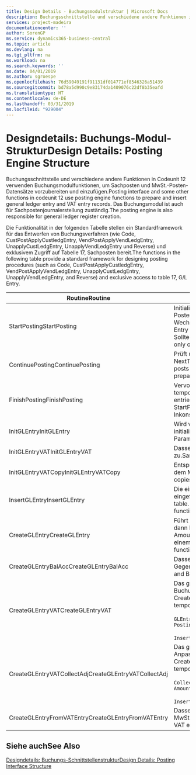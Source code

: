 ```yaml
---
title: Design Details - Buchungsmodulstruktur | Microsoft Docs
description: Buchungsschnittstelle und verschiedene andere Funktionen in Codeunit 12 verwenden Buchungsmodulfunktionen, um Sachposten und MwSt.-Posten-Datensätze vorzubereiten und einzufügen. Das Buchungsmodul ist auch für Sachpostenjournalerstellung zuständig.
services: project-madeira
documentationcenter: ''
author: SorenGP
ms.service: dynamics365-business-central
ms.topic: article
ms.devlang: na
ms.tgt_pltfrm: na
ms.workload: na
ms.search.keywords: ''
ms.date: 04/01/2019
ms.author: sgroespe
ms.openlocfilehash: 76d59049191f91131df014771ef8546326a51439
ms.sourcegitcommit: bd78a5d990c9e83174da1409076c22df8b35eafd
ms.translationtype: HT
ms.contentlocale: de-DE
ms.lasthandoff: 03/31/2019
ms.locfileid: "929004"
---
```

# <a name="design-details-posting-engine-structure"></a><span data-ttu-id="f2af8-104">Designdetails: Buchungs-Modul-Struktur</span><span class="sxs-lookup"><span data-stu-id="f2af8-104">Design Details: Posting Engine Structure</span></span>
<span data-ttu-id="f2af8-105">Buchungsschnittstelle und verschiedene andere Funktionen in Codeunit 12 verwenden Buchungsmodulfunktionen, um Sachposten und MwSt.-Posten-Datensätze vorzubereiten und einzufügen.</span><span class="sxs-lookup"><span data-stu-id="f2af8-105">Posting interface and some other functions in codeunit 12 use posting engine functions to prepare and insert general ledger entry and VAT entry records.</span></span> <span data-ttu-id="f2af8-106">Das Buchungsmodul ist auch für Sachpostenjournalerstellung zuständig.</span><span class="sxs-lookup"><span data-stu-id="f2af8-106">The posting engine is also responsible for general ledger register creation.</span></span>  
  
 <span data-ttu-id="f2af8-107">Die Funktionalität in der folgenden Tabelle stellen ein Standardframework für das Entwerfen von Buchungsverfahren (wie Code, CustPostApplyCustledgEntry, VendPostApplyVendLedgEntry, UnapplyCustLedgEntry, UnapplyVendLedgEntry und Reverse) und exklusivem Zugriff auf Tabelle 17, Sachposten bereit.</span><span class="sxs-lookup"><span data-stu-id="f2af8-107">The functions in the following table provide a standard framework for designing posting procedures (such as Code, CustPostApplyCustledgEntry, VendPostApplyVendLedgEntry, UnapplyCustLedgEntry, UnapplyVendLedgEntry, and Reverse) and exclusive access to table 17, G/L Entry.</span></span>  
  
|<span data-ttu-id="f2af8-108">Routine</span><span class="sxs-lookup"><span data-stu-id="f2af8-108">Routine</span></span>|<span data-ttu-id="f2af8-109">Description</span><span class="sxs-lookup"><span data-stu-id="f2af8-109">Description</span></span>|  
|-------------|---------------------------------------|  
|<span data-ttu-id="f2af8-110">StartPosting</span><span class="sxs-lookup"><span data-stu-id="f2af8-110">StartPosting</span></span>|<span data-ttu-id="f2af8-111">Initialisiert Buchungspuffer TempGLEntryBuf, sperrt Sachposten- und MwSt.-Posten-Tabellen und initialisiert Buchhaltungsperiode, Sachpostenjournal und Wechselkurs.</span><span class="sxs-lookup"><span data-stu-id="f2af8-111">Initializes posting buffer TempGLEntryBuf, locks G/L Entry and VAT Entry tables, and initializes Accounting Period, G/L Register, and Exchange Rate.</span></span> <span data-ttu-id="f2af8-112">Sollte nur einmal aufgerufen werden, dann ist NextEntryNo 0.</span><span class="sxs-lookup"><span data-stu-id="f2af8-112">Should be called only once, then NextEntryNo is 0.</span></span>|  
|<span data-ttu-id="f2af8-113">ContinuePosting</span><span class="sxs-lookup"><span data-stu-id="f2af8-113">ContinuePosting</span></span>|<span data-ttu-id="f2af8-114">Prüft und bucht nicht realisierte MwSt. für vorheriges Transaktioninkrement NextTransactionNo und bereitet das Buchen der nächsten Zeile vor.</span><span class="sxs-lookup"><span data-stu-id="f2af8-114">Checks and posts unrealized VAT for previous transaction increment NextTransactionNo and prepares post of next line.</span></span>|  
|<span data-ttu-id="f2af8-115">FinishPosting</span><span class="sxs-lookup"><span data-stu-id="f2af8-115">FinishPosting</span></span>|<span data-ttu-id="f2af8-116">Vervollständigt die Buchung durch das Einfügen von Sachposten vom temporären Puffer in Datenbanktabelle.</span><span class="sxs-lookup"><span data-stu-id="f2af8-116">Completes posting by inserting G/L entries from temporary buffer into database table.</span></span> <span data-ttu-id="f2af8-117">Immer zusammen mit StartPosting verwendet.</span><span class="sxs-lookup"><span data-stu-id="f2af8-117">Always used together with StartPosting.</span></span> <span data-ttu-id="f2af8-118">Prüft auf Inkonsistenzen.</span><span class="sxs-lookup"><span data-stu-id="f2af8-118">Checks for inconsistencies.</span></span>|  
|<span data-ttu-id="f2af8-119">InitGLEntry</span><span class="sxs-lookup"><span data-stu-id="f2af8-119">InitGLEntry</span></span>|<span data-ttu-id="f2af8-120">Wird verwendet, um die neuen Sachposten für Fibu Buch.-Blattzeile zu initialisieren.</span><span class="sxs-lookup"><span data-stu-id="f2af8-120">Used to initialize new G/L entry for Gen. Jnl Line.</span></span> <span data-ttu-id="f2af8-121">Gibt GLEntry als Parameter zurück.</span><span class="sxs-lookup"><span data-stu-id="f2af8-121">Returns GLEntry as parameter.</span></span>|  
|<span data-ttu-id="f2af8-122">InitGLEntryVAT</span><span class="sxs-lookup"><span data-stu-id="f2af8-122">InitGLEntryVAT</span></span>|<span data-ttu-id="f2af8-123">Dasselbe wie InitGLEntry, weist jedoch auch Gegenkontonr. und SummarizeVAT zu.</span><span class="sxs-lookup"><span data-stu-id="f2af8-123">Same as InitGLEntry, but also assigns Bal. Account No. and SummarizeVAT.</span></span>|  
|<span data-ttu-id="f2af8-124">InitGLEntryVATCopy</span><span class="sxs-lookup"><span data-stu-id="f2af8-124">InitGLEntryVATCopy</span></span>|<span data-ttu-id="f2af8-125">Entsprechend InitGLEntryVAT, aber kopiert auch Buchungsgruppendaten aus dem MwSt.-Posten vor SummarizeVAT.</span><span class="sxs-lookup"><span data-stu-id="f2af8-125">Similar to InitGLEntryVAT, but also copies posting groups data from VAT Entry before SummarizeVAT.</span></span>|  
|<span data-ttu-id="f2af8-126">InsertGLEntry</span><span class="sxs-lookup"><span data-stu-id="f2af8-126">InsertGLEntry</span></span>|<span data-ttu-id="f2af8-127">Die einzige Funktion, die Sachposten in globale TempGLEntryBuf-Tabelle eingefügt.</span><span class="sxs-lookup"><span data-stu-id="f2af8-127">The only function that inserts G/L entry into global TempGLEntryBuf table.</span></span> <span data-ttu-id="f2af8-128">Verwenden Sie immer diese Funktion für Einfügung.</span><span class="sxs-lookup"><span data-stu-id="f2af8-128">Always use this function for insert.</span></span>|  
|<span data-ttu-id="f2af8-129">CreateGLEntry</span><span class="sxs-lookup"><span data-stu-id="f2af8-129">CreateGLEntry</span></span>|<span data-ttu-id="f2af8-130">Führt ein InitGLEntry aus, weist zusätzlichen Währungs-Betrag zu und führt dann InsertGLEntry aus.</span><span class="sxs-lookup"><span data-stu-id="f2af8-130">Performs an InitGLEntry, assigns Additional Currency Amount, and then performs InsertGLEntry.</span></span> <span data-ttu-id="f2af8-131">Ersetzt mehrere Codezeilen mit einem einzigen Funktionsaufruf.</span><span class="sxs-lookup"><span data-stu-id="f2af8-131">Replaces several lines of code with a single function call.</span></span>|  
|<span data-ttu-id="f2af8-132">CreateGLEntryBalAcc</span><span class="sxs-lookup"><span data-stu-id="f2af8-132">CreateGLEntryBalAcc</span></span>|<span data-ttu-id="f2af8-133">Dasselbe wie CreateGLEntry, weist jedoch auch Gegenkontoart und Gegenkontonr. zu.</span><span class="sxs-lookup"><span data-stu-id="f2af8-133">Same as CreateGLEntry, but also assigns Bal. Account Type and Bal. Account No.</span></span>|  
|<span data-ttu-id="f2af8-134">CreateGLEntryVAT</span><span class="sxs-lookup"><span data-stu-id="f2af8-134">CreateGLEntryVAT</span></span>|<span data-ttu-id="f2af8-135">Das gleiche wie CreateGLEntry, aber mit zusätzlicher Verarbeitung für Buchungsgruppen und Speicherung im temporären MwSt.-Puffer:</span><span class="sxs-lookup"><span data-stu-id="f2af8-135">Same as CreateGLEntry, but with additional processing for posting groups and saving to temporary VAT buffer:</span></span><br /><br /> `GLEntry.CopyPostingGroupsFromDtldCVBuf(DtldCVLedgEntryBuf,GenJnlLine."Gen. Posting Type");`<br /><br /> `InsertVATEntriesFromTemp(DtldCVLedgEntryBuf,GLEntry);`|  
|<span data-ttu-id="f2af8-136">CreateGLEntryVATCollectAdj</span><span class="sxs-lookup"><span data-stu-id="f2af8-136">CreateGLEntryVATCollectAdj</span></span>|<span data-ttu-id="f2af8-137">Das gleiche wie CreateGLEntry, aber mit zusätzlicher Sammlung von Anpassungen und Speicherung im temporären MwSt.-Puffer:</span><span class="sxs-lookup"><span data-stu-id="f2af8-137">Same as CreateGLEntry, but with additional collection of adjustments and saving to temporary VAT buffer:</span></span><br /><br /> `CollectAdjustment(AdjAmount,GLEntry.Amount,GLEntry."Additional-Currency Amount",OriginalDateSet);`<br /><br /> `InsertVATEntriesFromTemp(DtldCVLedgEntryBuf,GLEntry);`|  
|<span data-ttu-id="f2af8-138">CreateGLEntryFromVATEntry</span><span class="sxs-lookup"><span data-stu-id="f2af8-138">CreateGLEntryFromVATEntry</span></span>|<span data-ttu-id="f2af8-139">Dasselbe wie CreateGLEntry, kopiert jedoch auch Buchungsgruppen von MwSt.-Posten.</span><span class="sxs-lookup"><span data-stu-id="f2af8-139">Same as CreateGLEntry, but also copies posting groups from VAT entry.</span></span>|  
  
## <a name="see-also"></a><span data-ttu-id="f2af8-140">Siehe auch</span><span class="sxs-lookup"><span data-stu-id="f2af8-140">See Also</span></span>  
 [<span data-ttu-id="f2af8-141">Designdetails: Buchungs-Schnittstellenstruktur</span><span class="sxs-lookup"><span data-stu-id="f2af8-141">Design Details: Posting Interface Structure</span></span>](design-details-posting-interface-structure.md)